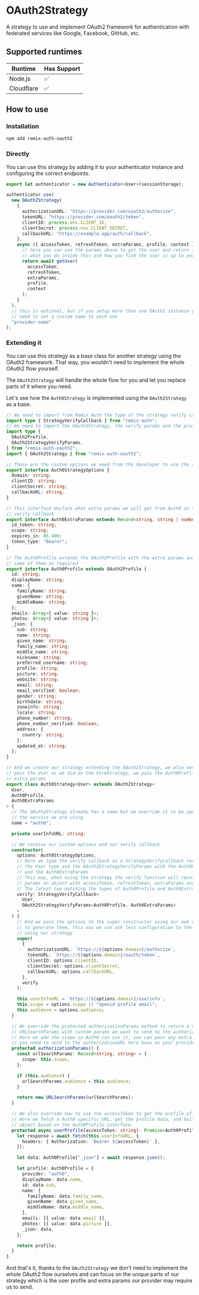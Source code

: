# OAuth2Strategy

A strategy to use and implement OAuth2 framework for authentication with federated services like Google, Facebook, GitHub, etc.

## Supported runtimes

| Runtime    | Has Support |
| ---------- | ----------- |
| Node.js    | ✅          |
| Cloudflare | ✅          |

## How to use

### Installation

```bash
npm add remix-auth-oauth2
```

### Directly

You can use this strategy by adding it to your authenticator instance and configuring the correct endpoints.

```ts
export let authenticator = new Authenticator<User>(sessionStorage);

authenticator.use(
  new OAuth2Strategy(
    {
      authorizationURL: "https://provider.com/oauth2/authorize",
      tokenURL: "https://provider.com/oauth2/token",
      clientID: process.env.CLIENT_ID,
      clientSecret: process.env.CLIENT_SECRET,
      callbackURL: "https://example.app/auth/callback",
    },
    async ({ accessToken, refreshToken, extraParams, profile, context }) => {
      // here you can use the params above to get the user and return it
      // what you do inside this and how you find the user is up to you
      return await getUser(
        accessToken,
        refreshToken,
        extraParams,
        profile,
        context
      );
    }
  ),
  // this is optional, but if you setup more than one OAuth2 instance you will
  // need to set a custom name to each one
  "provider-name"
);
```

### Extending it

You can use this strategy as a base class for another strategy using the OAuth2 framework. That way, you wouldn't need to implement the whole OAuth2 flow yourself.

The `OAuth2Strategy` will handle the whole flow for you and let you replace parts of it where you need.

Let's see how the `Auth0Strategy` is implemented using the `OAuth2Strategy` as a base.

```ts
// We need to import from Remix Auth the type of the strategy verify callback
import type { StrategyVerifyCallback } from "remix-auth";
// We need to import the OAuth2Strategy, the verify params and the profile interfaces
import type {
  OAuth2Profile,
  OAuth2StrategyVerifyParams,
} from "remix-auth-oauth2";
import { OAuth2Strategy } from "remix-auth-oauth2";

// These are the custom options we need from the developer to use the strategy
export interface Auth0StrategyOptions {
  domain: string;
  clientID: string;
  clientSecret: string;
  callbackURL: string;
}

// This interface declare what extra params we will get from Auth0 on the
// verify callback
export interface Auth0ExtraParams extends Record<string, string | number> {
  id_token: string;
  scope: string;
  expires_in: 86_400;
  token_type: "Bearer";
}

// The Auth0Profile extends the OAuth2Profile with the extra params and mark
// some of them as required
export interface Auth0Profile extends OAuth2Profile {
  id: string;
  displayName: string;
  name: {
    familyName: string;
    givenName: string;
    middleName: string;
  };
  emails: Array<{ value: string }>;
  photos: Array<{ value: string }>;
  _json: {
    sub: string;
    name: string;
    given_name: string;
    family_name: string;
    middle_name: string;
    nickname: string;
    preferred_username: string;
    profile: string;
    picture: string;
    website: string;
    email: string;
    email_verified: boolean;
    gender: string;
    birthdate: string;
    zoneinfo: string;
    locale: string;
    phone_number: string;
    phone_number_verified: boolean;
    address: {
      country: string;
    };
    updated_at: string;
  };
}

// And we create our strategy extending the OAuth2Strategy, we also need to
// pass the User as we did on the FormStrategy, we pass the Auth0Profile and the
// extra params
export class Auth0Strategy<User> extends OAuth2Strategy<
  User,
  Auth0Profile,
  Auth0ExtraParams
> {
  // The OAuth2Strategy already has a name but we override it to be specific of
  // the service we are using
  name = "auth0";

  private userInfoURL: string;

  // We receive our custom options and our verify callback
  constructor(
    options: Auth0StrategyOptions,
    // Here we type the verify callback as a StrategyVerifyCallback receiving
    // the User type and the OAuth2StrategyVerifyParams with the Auth0Profile
    // and the Auth0ExtraParams
    // This way, when using the strategy the verify function will receive as
    // params an object with accessToken, refreshToken, extraParams and profile.
    // The latest two matching the types of Auth0Profile and Auth0ExtraParams.
    verify: StrategyVerifyCallback<
      User,
      OAuth2StrategyVerifyParams<Auth0Profile, Auth0ExtraParams>
    >
  ) {
    // And we pass the options to the super constructor using our own options
    // to generate them, this was we can ask less configuration to the developer
    // using our strategy
    super(
      {
        authorizationURL: `https://${options.domain}/authorize`,
        tokenURL: `https://${options.domain}/oauth/token`,
        clientID: options.clientID,
        clientSecret: options.clientSecret,
        callbackURL: options.callbackURL,
      },
      verify
    );

    this.userInfoURL = `https://${options.domain}/userinfo`;
    this.scope = options.scope || "openid profile email";
    this.audience = options.audience;
  }

  // We override the protected authorizationParams method to return a new
  // URLSearchParams with custom params we want to send to the authorizationURL.
  // Here we add the scope so Auth0 can use it, you can pass any extra param
  // you need to send to the authorizationURL here base on your provider.
  protected authorizationParams() {
    const urlSearchParams: Record<string, string> = {
      scope: this.scope,
    };

    if (this.audience) {
      urlSearchParams.audience = this.audience;
    }

    return new URLSearchParams(urlSearchParams);
  }

  // We also override how to use the accessToken to get the profile of the user.
  // Here we fetch a Auth0 specific URL, get the profile data, and build the
  // object based on the Auth0Profile interface.
  protected async userProfile(accessToken: string): Promise<Auth0Profile> {
    let response = await fetch(this.userInfoURL, {
      headers: { Authorization: `Bearer ${accessToken}` },
    });

    let data: Auth0Profile["_json"] = await response.json();

    let profile: Auth0Profile = {
      provider: "auth0",
      displayName: data.name,
      id: data.sub,
      name: {
        familyName: data.family_name,
        givenName: data.given_name,
        middleName: data.middle_name,
      },
      emails: [{ value: data.email }],
      photos: [{ value: data.picture }],
      _json: data,
    };

    return profile;
  }
}
```

And that's it, thanks to the `OAuth2Strategy` we don't need to implement the whole OAuth2 flow ourselves and can focus on the unique parts of our strategy which is the user profile and extra params our provider may require us to send.
